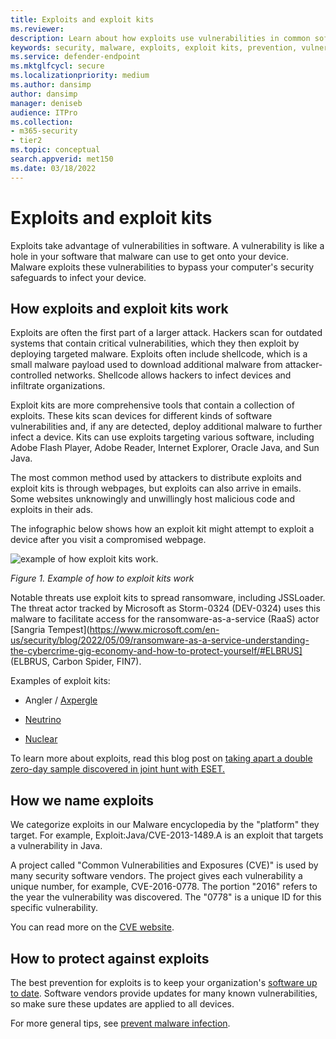 ```yaml
---
title: Exploits and exploit kits
ms.reviewer: 
description: Learn about how exploits use vulnerabilities in common software to give attackers access to your computer and install other malware.
keywords: security, malware, exploits, exploit kits, prevention, vulnerabilities, Microsoft, Exploit malware family, exploits, java, flash, adobe, update software, prevent exploits, exploit pack, vulnerability, 0-day, holes, weaknesses, attack, Flash, Adobe, out-of-date software, out of date software, update, update software, reinfection, Java cache, reinfected,  won't remove, won't clean, still detects, full scan, MSE, Defender, WDSI, MMPC, Microsoft Malware Protection Center
ms.service: defender-endpoint
ms.mktglfcycl: secure
ms.localizationpriority: medium
ms.author: dansimp
author: dansimp
manager: deniseb
audience: ITPro
ms.collection: 
- m365-security
- tier2
ms.topic: conceptual
search.appverid: met150
ms.date: 03/18/2022
---
```


# Exploits and exploit kits

Exploits take advantage of vulnerabilities in software. A vulnerability is like a hole in your software that malware can use to get onto your device. Malware exploits these vulnerabilities to bypass your computer's security safeguards to infect your device.

## How exploits and exploit kits work

Exploits are often the first part of a larger attack. Hackers scan for outdated systems that contain critical vulnerabilities, which they then exploit by deploying targeted malware. Exploits often include shellcode, which is a small malware payload used to download additional malware from attacker-controlled networks. Shellcode allows hackers to infect devices and infiltrate organizations.

Exploit kits are more comprehensive tools that contain a collection of exploits. These kits scan devices for different kinds of software vulnerabilities and, if any are detected, deploy additional malware to further infect a device. Kits can use exploits targeting various software, including Adobe Flash Player, Adobe Reader, Internet Explorer, Oracle Java, and Sun Java.

The most common method used by attackers to distribute exploits and exploit kits is through webpages, but exploits can also arrive in emails. Some websites unknowingly and unwillingly host malicious code and exploits in their ads.

The infographic below shows how an exploit kit might attempt to exploit a device after you visit a compromised webpage.

![example of how exploit kits work.](/defender/media/security-intelligence-images/exploit-kit.png)

*Figure 1. Example of how to exploit kits work*

Notable threats use exploit kits to spread ransomware, including JSSLoader. The threat actor tracked by Microsoft as Storm-0324 (DEV-0324) uses this malware to facilitate access for the ransomware-as-a-service (RaaS) actor [Sangria Tempest](https://www.microsoft.com/en-us/security/blog/2022/05/09/ransomware-as-a-service-understanding-the-cybercrime-gig-economy-and-how-to-protect-yourself/#ELBRUS] (ELBRUS, Carbon Spider, FIN7).

Examples of exploit kits:

- Angler / [Axpergle](https://www.microsoft.com/en-us/wdsi/threats/malware-encyclopedia-description?name=JS/Axpergle)

- [Neutrino](https://www.microsoft.com/en-us/wdsi/threats/malware-encyclopedia-description?name=JS/NeutrinoEK)

- [Nuclear](https://www.microsoft.com/en-us/wdsi/threats/malware-encyclopedia-description?name=JS/Neclu)

To learn more about exploits, read this blog post on [taking apart a double zero-day sample discovered in joint hunt with ESET.](https://cloudblogs.microsoft.com/microsoftsecure/2018/07/02/taking-apart-a-double-zero-day-sample-discovered-in-joint-hunt-with-eset/)

## How we name exploits

We categorize exploits in our Malware encyclopedia by the "platform" they target. For example, Exploit:Java/CVE-2013-1489.A is an exploit that targets a vulnerability in Java.

A project called "Common Vulnerabilities and Exposures (CVE)" is used by many security software vendors. The project gives each vulnerability a unique number, for example, CVE-2016-0778.
The portion "2016" refers to the year the vulnerability was discovered. The "0778" is a unique ID for this specific vulnerability.

You can read more on the [CVE website](https://cve.mitre.org/).

## How to protect against exploits

The best prevention for exploits is to keep your organization's [software up to date](https://portal.msrc.microsoft.com/). Software vendors provide updates for many known vulnerabilities, so make sure these updates are applied to all devices.

For more general tips, see [prevent malware infection](prevent-malware-infection.md).
